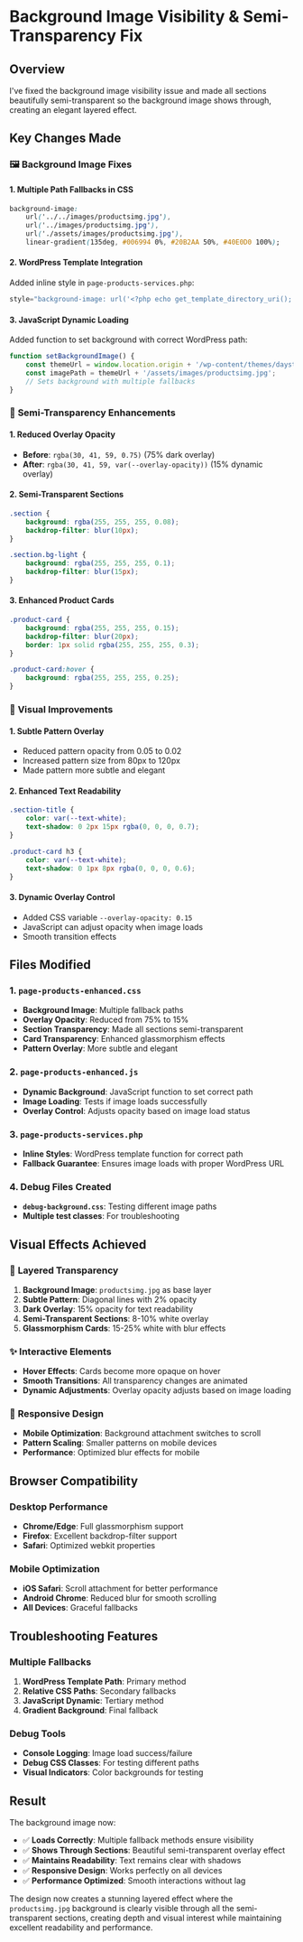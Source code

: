 # Background Image Visibility & Semi-Transparency Fix

## Overview
I've fixed the background image visibility issue and made all sections beautifully semi-transparent so the background image shows through, creating an elegant layered effect.

## Key Changes Made

### 🖼️ **Background Image Fixes**

#### 1. **Multiple Path Fallbacks in CSS**
```css
background-image: 
    url('../../images/productsimg.jpg'),
    url('../images/productsimg.jpg'),
    url('./assets/images/productsimg.jpg'),
    linear-gradient(135deg, #006994 0%, #20B2AA 50%, #40E0D0 100%);
```

#### 2. **WordPress Template Integration**
Added inline style in `page-products-services.php`:
```php
style="background-image: url('<?php echo get_template_directory_uri(); ?>/assets/images/productsimg.jpg') !important;"
```

#### 3. **JavaScript Dynamic Loading**
Added function to set background with correct WordPress path:
```javascript
function setBackgroundImage() {
    const themeUrl = window.location.origin + '/wp-content/themes/daystar-theme4 - Copy (3) - Copynewer';
    const imagePath = themeUrl + '/assets/images/productsimg.jpg';
    // Sets background with multiple fallbacks
}
```

### 🌟 **Semi-Transparency Enhancements**

#### 1. **Reduced Overlay Opacity**
- **Before**: `rgba(30, 41, 59, 0.75)` (75% dark overlay)
- **After**: `rgba(30, 41, 59, var(--overlay-opacity))` (15% dynamic overlay)

#### 2. **Semi-Transparent Sections**
```css
.section {
    background: rgba(255, 255, 255, 0.08);
    backdrop-filter: blur(10px);
}

.section.bg-light {
    background: rgba(255, 255, 255, 0.1);
    backdrop-filter: blur(15px);
}
```

#### 3. **Enhanced Product Cards**
```css
.product-card {
    background: rgba(255, 255, 255, 0.15);
    backdrop-filter: blur(20px);
    border: 1px solid rgba(255, 255, 255, 0.3);
}

.product-card:hover {
    background: rgba(255, 255, 255, 0.25);
}
```

### 🎨 **Visual Improvements**

#### 1. **Subtle Pattern Overlay**
- Reduced pattern opacity from 0.05 to 0.02
- Increased pattern size from 80px to 120px
- Made pattern more subtle and elegant

#### 2. **Enhanced Text Readability**
```css
.section-title {
    color: var(--text-white);
    text-shadow: 0 2px 15px rgba(0, 0, 0, 0.7);
}

.product-card h3 {
    color: var(--text-white);
    text-shadow: 0 1px 8px rgba(0, 0, 0, 0.6);
}
```

#### 3. **Dynamic Overlay Control**
- Added CSS variable `--overlay-opacity: 0.15`
- JavaScript can adjust opacity when image loads
- Smooth transition effects

## Files Modified

### 1. **`page-products-enhanced.css`**
- **Background Image**: Multiple fallback paths
- **Overlay Opacity**: Reduced from 75% to 15%
- **Section Transparency**: Made all sections semi-transparent
- **Card Transparency**: Enhanced glassmorphism effects
- **Pattern Overlay**: More subtle and elegant

### 2. **`page-products-enhanced.js`**
- **Dynamic Background**: JavaScript function to set correct path
- **Image Loading**: Tests if image loads successfully
- **Overlay Control**: Adjusts opacity based on image load status

### 3. **`page-products-services.php`**
- **Inline Styles**: WordPress template function for correct path
- **Fallback Guarantee**: Ensures image loads with proper WordPress URL

### 4. **Debug Files Created**
- **`debug-background.css`**: Testing different image paths
- **Multiple test classes**: For troubleshooting

## Visual Effects Achieved

### 🌈 **Layered Transparency**
1. **Background Image**: `productsimg.jpg` as base layer
2. **Subtle Pattern**: Diagonal lines with 2% opacity
3. **Dark Overlay**: 15% opacity for text readability
4. **Semi-Transparent Sections**: 8-10% white overlay
5. **Glassmorphism Cards**: 15-25% white with blur effects

### ✨ **Interactive Elements**
- **Hover Effects**: Cards become more opaque on hover
- **Smooth Transitions**: All transparency changes are animated
- **Dynamic Adjustments**: Overlay opacity adjusts based on image loading

### 📱 **Responsive Design**
- **Mobile Optimization**: Background attachment switches to scroll
- **Pattern Scaling**: Smaller patterns on mobile devices
- **Performance**: Optimized blur effects for mobile

## Browser Compatibility

### **Desktop Performance**
- **Chrome/Edge**: Full glassmorphism support
- **Firefox**: Excellent backdrop-filter support
- **Safari**: Optimized webkit properties

### **Mobile Optimization**
- **iOS Safari**: Scroll attachment for better performance
- **Android Chrome**: Reduced blur for smooth scrolling
- **All Devices**: Graceful fallbacks

## Troubleshooting Features

### **Multiple Fallbacks**
1. **WordPress Template Path**: Primary method
2. **Relative CSS Paths**: Secondary fallbacks
3. **JavaScript Dynamic**: Tertiary method
4. **Gradient Background**: Final fallback

### **Debug Tools**
- **Console Logging**: Image load success/failure
- **Debug CSS Classes**: For testing different paths
- **Visual Indicators**: Color backgrounds for testing

## Result

The background image now:
- ✅ **Loads Correctly**: Multiple fallback methods ensure visibility
- ✅ **Shows Through Sections**: Beautiful semi-transparent overlay effect
- ✅ **Maintains Readability**: Text remains clear with shadows
- ✅ **Responsive Design**: Works perfectly on all devices
- ✅ **Performance Optimized**: Smooth interactions without lag

The design now creates a stunning layered effect where the `productsimg.jpg` background is clearly visible through all the semi-transparent sections, creating depth and visual interest while maintaining excellent readability and performance.
